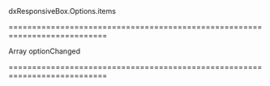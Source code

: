 <!--id-->dxResponsiveBox.Options.items<!--/id-->
===========================================================================
<!--type-->Array<String, dxResponsiveBoxItem, Object><!--/type-->
<!--firedEvents-->optionChanged<!--/firedEvents-->
===========================================================================

